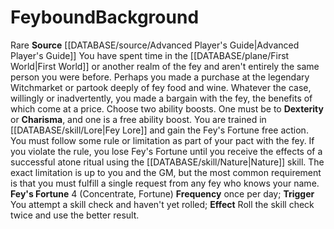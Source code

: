 ﻿---
ability:
- Dexterity
- Charisma
ability_boost:
- Dexterity
- Charisma
feat: null
id: '186'
name: Feybound
prerequisite: null
rarity: Rare
rus_type_level: null
skill: null
source: '[[DATABASE/source/Advanced Player''s Guide|Advanced Player''s Guide]]'
subcategory: general
trait:
- '[[DATABASE/trait/Rare|Rare]]'
type: Background

---
# Feybound<span class="item-type">Background</span>

<span class="trait-rare item-trait">Rare</span>
**Source** [[DATABASE/source/Advanced Player's Guide|Advanced Player's Guide]] 
You have spent time in the [[DATABASE/plane/First World|First World]] or another realm of the fey and aren't entirely the same person you were before. Perhaps you made a purchase at the legendary Witchmarket or partook deeply of fey food and wine. Whatever the case, willingly or inadvertently, you made a bargain with the fey, the benefits of which come at a price.
 Choose two ability boosts. One must be to **Dexterity** or **Charisma**, and one is a free ability boost.
 You are trained in [[DATABASE/skill/Lore|Fey Lore]] and gain the Fey's Fortune free action. You must follow some rule or limitation as part of your pact with the fey. If you violate the rule, you lose Fey's Fortune until you receive the effects of a successful atone ritual using the [[DATABASE/skill/Nature|Nature]] skill. The exact limitation is up to you and the GM, but the most common requirement is that you must fulfill a single request from any fey who knows your name.
**Fey's Fortune** <span class="action-icon">4</span> (Concentrate, Fortune) **Frequency** once per day; **Trigger** You attempt a skill check and haven't yet rolled; **Effect** Roll the skill check twice and use the better result.